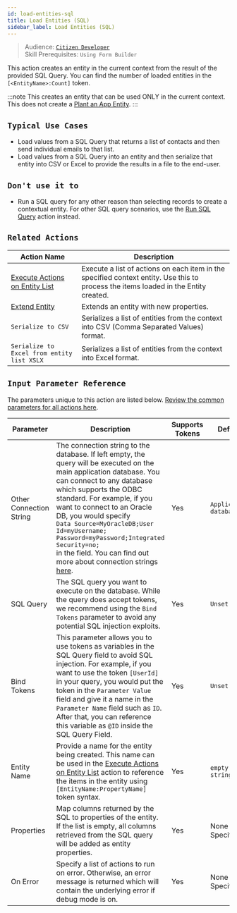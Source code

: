 ```yaml
---
id: load-entities-sql
title: Load Entities (SQL)
sidebar_label: Load Entities (SQL)
---
```


> Audience: [`Citizen Developer`](/docs/audience#citizen-developers)<br/>
> Skill Prerequisites: `Using Form Builder`

This action creates an entity in the current context from the result of the provided SQL Query. You can find the number of loaded entities in the `[<EntityName>:Count]` token.

:::note
This creates an entity that can be used ONLY in the current context. This does not create a [Plant an App Entity](/docs/entities).
:::

## `Typical Use Cases`

- Load values from a SQL Query that returns a list of contacts and then send individual emails to that list.
- Load values from a SQL Query into an entity and then serialize that entity into CSV or Excel to provide the results in a file to the end-user.

## `Don't use it to`

- Run a SQL query for any other reason than selecting records to create a contextual entity. For other SQL query scenarios, use the [Run SQL Query](/docs/actions/run-sql) action instead.

## `Related Actions`

| Action Name | Description |
| -- | -- |
| [Execute Actions on Entity List](/docs/actions/execute-actions-entity-list)   | Execute a list of actions on each item in the specified context entity. Use this to process the items loaded in the Entity created. |
| [Extend Entity](/docs/actions/extend-entity)   | Extends an entity with new properties. |
| `Serialize to CSV`   | Serializes a list of entities from the context into CSV (Comma Separated Values) format. |
| `Serialize to Excel from entity list XSLX`   | Serializes a list of entities from the context into Excel format. |

## `Input Parameter Reference`

The parameters unique to this action are listed below. [Review the common parameters for all actions here](/docs/actions/common-parameters).

| Parameter| Description| Supports Tokens | Default| Required |
| -- | -- | -- | -- | -- |
| Other Connection String | The connection string to the database. If left empty, the query will be executed on the main application database. You can connect to any database which supports the ODBC standard. For example, if you want to connect to an Oracle DB, you would specify <br/>`Data Source=MyOracleDB;User Id=myUsername; Password=myPassword;Integrated Security=no;` <br/>in the field. You can find out more about connection strings [here](https://www.connectionstrings.com/net-framework-data-provider-for-odbc/).| Yes | `Application database` | No |
| SQL Query | The SQL query you want to execute on the database. While the query does accept tokens, we recommend using the `Bind Tokens` parameter to avoid any potential SQL injection exploits. | Yes | `Unset` | Yes |
| Bind Tokens       | This parameter allows you to use tokens as variables in the SQL Query field to avoid SQL injection. For example, if you want to use the token `[UserId]` in your query, you would put the token in the `Parameter Value` field and give it a name in the `Parameter Name` field such as `ID`. After that, you can reference this variable as `@ID` inside the SQL Query Field.  | Yes | `Unset` | No |
| Entity Name | Provide a name for the entity being created. This name can be used in the [Execute Actions on Entity List](/docs/actions/execute-actions-entity-list) action to reference the items in the entity using `[EntityName:PropertyName]` token syntax. | Yes | `empty string` | Yes |
| Properties | Map columns returned by the SQL to properties of the entity. If the list is empty, all columns retrieved from the SQL query will be added as entity properties. | Yes | None Specified | No |
| On Error | Specify a list of actions to run on error. Otherwise, an error message is returned which will contain the underlying error if debug mode is on.  | Yes | None Specified | No |
